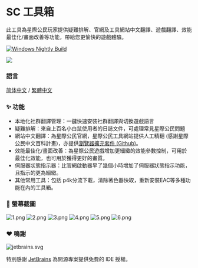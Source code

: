 # SC 工具箱

此工具為星際公民玩家提供疑難排解、官網及工具網站中文翻譯、遊戲翻譯、效能最佳化/畫面改善等功能，帶給您更愉快的遊戲體驗。

[![Windows Nightly Build](https://github.com/StarCitizenToolBox/app/actions/workflows/windows_nightly.yml/badge.svg)](https://github.com/StarCitizenToolBox/app/actions/workflows/windows_nightly.yml)

[![](https://get.microsoft.com/images/zh-tw%20dark.svg)](https://apps.microsoft.com/detail/9NF3SWFWNKL1?launch=true)

### 語言
[简体中文](https://github.com/StarCitizenToolBox/app/blob/main/README.md) / [繁體中文](https://github.com/StarCitizenToolBox/app/blob/main/README_zh-TW.md)

### ✨ 功能
- 本地化社群翻譯管理：一鍵快速安裝社群翻譯與切換遊戲語言
- 疑難排解：來自上百名小白鼠使用者的日誌文件，可處理常見星際公民問題
- 網站中文翻譯：為星際公民官網，星際公民工具網站提供人工精翻 (感謝星際公民中文百科計畫)，亦提供[瀏覽器擴充套件 (Github)](https://github.com/xkeyC/StarCitizenBoxBrowserEx )。
- 效能最佳化/畫面改善：為星際公民遊戲增加更細緻的效能參數控制，可用於最佳化效能，也可用於獲得更好的畫質。
- 伺服器狀態指示器：比官網啟動器早了幾個小時增加了伺服器狀態指示功能，且指示的更為細緻。
- 其他常用工具：包括 p4k分流下載，清除著色器快取，重新安裝EAC等多種功能在內的工具箱。

### 📸 螢幕截圖
![1.png](https://s2.loli.net/2024/05/04/6gToLXD9Iw3NhKi.png)
![2.png](https://s2.loli.net/2024/05/04/Rk7GFc5CfseWIJM.png)
![3.png](https://s2.loli.net/2024/05/04/fxZKr5ovDg3uWEJ.png)
![4.png](https://s2.loli.net/2024/05/04/RCGls1pry6QIKOW.png)
![5.png](https://s2.loli.net/2024/05/04/bS5REX7MnaLyGiZ.png)
![6.png](https://s2.loli.net/2024/05/04/bZvTkNRzEL3tu9g.png)

### ❤️ 鳴謝
![jetbrains.svg](https://resources.jetbrains.com/storage/products/company/brand/logos/jb_beam.svg)

特別感謝 [JetBrains](https://www.jetbrains.com/?from=SCToolbox) 為開源專案提供免費的 IDE 授權。
